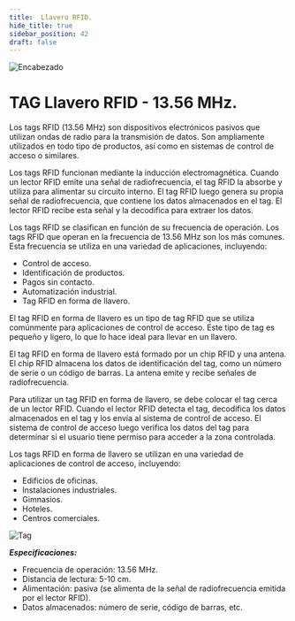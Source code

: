 ```yaml
---
title:  Llavero RFID.
hide_title: true
sidebar_position: 42
draft: false
---
```

![Encabezado](https://firebasestorage.googleapis.com/v0/b/modulo-b3e1a.appspot.com/o/General%2Fimagenes%2Flogo%20sena%202.png?alt=media&token=f8400ade-f50e-4175-8ff1-d69a8bc9a180&_gl=1*1b8f15f*_ga*MTE3MTQwMjUxOS4xNjk2MjYzMDI3*_ga_CW55HF8NVT*MTY5NjI3NDM1NS4yLjEuMTY5NjI3NTE4My4zMS4wLjA.)


# **TAG Llavero RFID - 13.56 MHz.**

Los tags RFID (13.56 MHz) son dispositivos electrónicos pasivos que utilizan ondas de radio para la transmisión de datos. Son ampliamente utilizados en todo tipo de productos, así como en sistemas de control de acceso o similares.

Los tags RFID funcionan mediante la inducción electromagnética. Cuando un lector RFID emite una señal de radiofrecuencia, el tag RFID la absorbe y utiliza para alimentar su circuito interno. El tag RFID luego genera su propia señal de radiofrecuencia, que contiene los datos almacenados en el tag. El lector RFID recibe esta señal y la decodifica para extraer los datos.

Los tags RFID se clasifican en función de su frecuencia de operación. Los tags RFID que operan en la frecuencia de 13.56 MHz son los más comunes. Esta frecuencia se utiliza en una variedad de aplicaciones, incluyendo:

- Control de acceso.
- Identificación de productos.
- Pagos sin contacto.
- Automatización industrial.
- Tag RFID en forma de llavero.

El tag RFID en forma de llavero es un tipo de tag RFID que se utiliza comúnmente para aplicaciones de control de acceso. Este tipo de tag es pequeño y ligero, lo que lo hace ideal para llevar en un llavero.

El tag RFID en forma de llavero está formado por un chip RFID y una antena. El chip RFID almacena los datos de identificación del tag, como un número de serie o un código de barras. La antena emite y recibe señales de radiofrecuencia.

Para utilizar un tag RFID en forma de llavero, se debe colocar el tag cerca de un lector RFID. Cuando el lector RFID detecta el tag, decodifica los datos almacenados en el tag y los envía al sistema de control de acceso. El sistema de control de acceso luego verifica los datos del tag para determinar si el usuario tiene permiso para acceder a la zona controlada.

Los tags RFID en forma de llavero se utilizan en una variedad de aplicaciones de control de acceso, incluyendo:

- Edificios de oficinas.
- Instalaciones industriales.
- Gimnasios.
- Hoteles.
- Centros comerciales.

![Tag](https://firebasestorage.googleapis.com/v0/b/modulo-b3e1a.appspot.com/o/General%2Fimagenes%2FRepositorio%2Fllavero.jpg?alt=media&token=73a1e23f-545a-4510-abe9-9556660071e8)

***Especificaciones:***

- Frecuencia de operación: 13.56 MHz.
- Distancia de lectura: 5-10 cm.
- Alimentación: pasiva (se alimenta de la señal de radiofrecuencia emitida por el lector RFID).
- Datos almacenados: número de serie, código de barras, etc.

